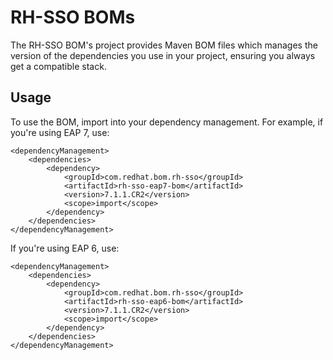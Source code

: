 RH-SSO BOMs
==========

The RH-SSO BOM's project provides Maven BOM files which manages the version of the dependencies you use in your project, ensuring you always get a compatible stack.

Usage
-----

To use the BOM, import into your dependency management. For example, if you're using EAP 7, use:

    <dependencyManagement>
        <dependencies>
            <dependency>
                <groupId>com.redhat.bom.rh-sso</groupId>
                <artifactId>rh-sso-eap7-bom</artifactId>
                <version>7.1.1.CR2</version>
                <scope>import</scope>
            </dependency>
        </dependencies>
    </dependencyManagement>

If you're using EAP 6, use:

    <dependencyManagement>
        <dependencies>
            <dependency>
                <groupId>com.redhat.bom.rh-sso</groupId>
                <artifactId>rh-sso-eap6-bom</artifactId>
                <version>7.1.1.CR2</version>
                <scope>import</scope>
            </dependency>
        </dependencies>
    </dependencyManagement>

